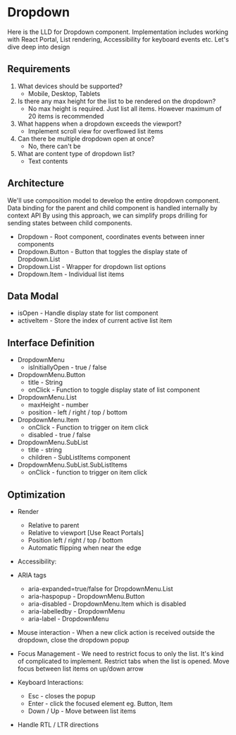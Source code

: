 <!-- @format -->

# Dropdown

Here is the LLD for Dropdown component. Implementation includes working with React Portal, List rendering, Accessibility for keyboard events etc. Let's dive deep into design

## Requirements

1. What devices should be supported?
    - Mobile, Desktop, Tablets
2. Is there any max height for the list to be rendered on the dropdown?
    - No max height is required. Just list all items. However maximum of 20 items is recommended
3. What happens when a dropdown exceeds the viewport?
    - Implement scroll view for overflowed list items
4. Can there be multiple dropdown open at once?
    - No, there can't be
5. What are content type of dropdown list?
    - Text contents

## Architecture

We'll use composition model to develop the entire dropdown component. Data binding for the parent and child component is handled internally by context API By using this approach, we can simplify props drilling for sending states between child components.

- Dropdown - Root component, coordinates events between inner components
- Dropdown.Button - Button that toggles the display state of Dropdown.List
- Dropdown.List - Wrapper for dropdown list options
- Dropdown.Item - Individual list items

## Data Modal

- isOpen - Handle display state for list component
- activeItem - Store the index of current active list item

## Interface Definition

- DropdownMenu
    - isInitiallyOpen - true / false
- DropdownMenu.Button
    - title - String
    - onClick - Function to toggle display state of list component
- DropdownMenu.List
    - maxHeight - number
    - position - left / right / top / bottom
- DropdownMenu.Item
    - onClick - Function to trigger on item click
    - disabled - true / false
- DropdownMenu.SubList
    - title - string
    - children - SubListItems component
- DropdownMenu.SubList.SubListItems
    - onClick - function to trigger on item click

## Optimization

- Render

    - Relative to parent
    - Relative to viewport [Use React Portals]
    - Position left / right / top / bottom
    - Automatic flipping when near the edge

- Accessibility:

- ARIA tags

    - aria-expanded=true/false for DropdownMenu.List
    - aria-haspopup - DropdownMenu.Button
    - aria-disabled - DropdownMenu.Item which is disabled
    - aria-labelledby - DropdownMenu
    - aria-label - DropdownMenu

- Mouse interaction - When a new click action is received outside the dropdown, close the dropdown popup
- Focus Management - We need to restrict focus to only the list. It's kind of complicated to implement. Restrict tabs when the list is opened. Move focus between list items on up/down arrow

- Keyboard Interactions:

    - Esc - closes the popup
    - Enter - click the focused element eg. Button, Item
    - Down / Up - Move between list items

- Handle RTL / LTR directions
